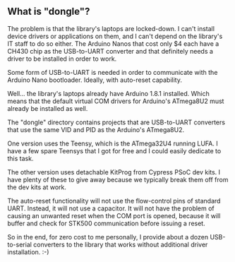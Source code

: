 ## What is "dongle"?

The problem is that the library's laptops are locked-down. I can't install device drivers or applications on them, and I can't depend on the library's IT staff to do so either. The Arduino Nanos that cost only $4 each have a CH430 chip as the USB-to-UART converter and that definitely needs a driver to be installed in order to work.

Some form of USB-to-UART is needed in order to communicate with the Arduino Nano bootloader. Ideally, with auto-reset capability.

Well... the library's laptops already have Arduino 1.8.1 installed. Which means that the default virtual COM drivers for Arduino's ATmega8U2 must already be installed as well.

The "dongle" directory contains projects that are USB-to-UART converters that use the same VID and PID as the Arduino's ATmega8U2.

One version uses the Teensy, which is the ATmega32U4 running LUFA. I have a few spare Teensys that I got for free and I could easily dedicate to this task.

The other version uses detachable KitProg from Cypress PSoC dev kits. I have plenty of these to give away because we typically break them off from the dev kits at work.

The auto-reset functionality will not use the flow-control pins of standard UART. Instead, it will not use a capacitor. It will not have the problem of causing an unwanted reset when the COM port is opened, because it will buffer and check for STK500 communication before issuing a reset.

So in the end, for zero cost to me personally, I provide about a dozen USB-to-serial converters to the library that works without additional driver installation. :-)